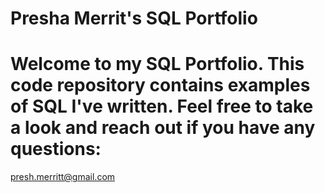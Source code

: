 # Presha Merrit's SQL Portfolio

# Welcome to my SQL Portfolio. This code repository contains examples of SQL I've written. Feel free to take a look and reach out if you have any questions:
presh.merritt@gmail.com
